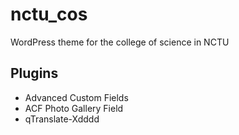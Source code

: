 # nctu_cos
WordPress theme for the college of science in NCTU

## Plugins
- Advanced Custom Fields
- ACF Photo Gallery Field
- qTranslate-Xdddd
